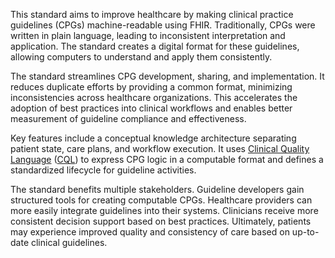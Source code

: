 This standard aims to improve healthcare by making clinical practice guidelines (CPGs) machine-readable using FHIR. Traditionally, CPGs were written in plain language, leading to inconsistent interpretation and application. The standard creates a digital format for these guidelines, allowing computers to understand and apply them consistently.

The standard streamlines CPG development, sharing, and implementation. It reduces duplicate efforts by providing a common format, minimizing inconsistencies across healthcare organizations. This accelerates the adoption of best practices into clinical workflows and enables better measurement of guideline compliance and effectiveness.

Key features include a conceptual knowledge architecture separating patient state, care plans, and workflow execution. It uses [Clinical Quality Language](https://build.fhir.org/ig/HL7/cql) ([CQL](https://build.fhir.org/ig/HL7/cql)) to express CPG logic in a computable format and defines a standardized lifecycle for guideline activities.

The standard benefits multiple stakeholders. Guideline developers gain structured tools for creating computable CPGs. Healthcare providers can more easily integrate guidelines into their systems. Clinicians receive more consistent decision support based on best practices. Ultimately, patients may experience improved quality and consistency of care based on up-to-date clinical guidelines.